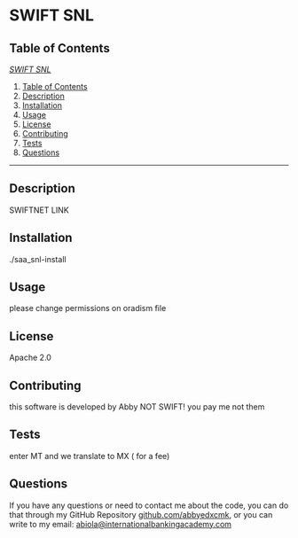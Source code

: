 # SWIFT SNL


## Table of Contents

[*SWIFT SNL*](#swift-snl)
1. [Table of Contents](#table-of-contents)
2. [Description](#description)
3. [Installation](#installation)
4. [Usage](#usage)
5. [License](#license)
6. [Contributing](#contributing)
7. [Tests](#tests)
8. [Questions](#questions)
<hr>


## Description
SWIFTNET LINK

## Installation
./saa_snl-install

## Usage
please change permissions on oradism file

## License
Apache 2.0

## Contributing
this software is developed by Abby NOT SWIFT! you pay me not them

## Tests
enter MT and we translate to MX ( for a fee)

## Questions
If you have any questions or need to contact me about the code, you can do that through my GitHub Repository [github.com/abbyedxcmk](https://github.com/abbyedxcmk), or you can write to my email: abiola@internationalbankingacademy.com
